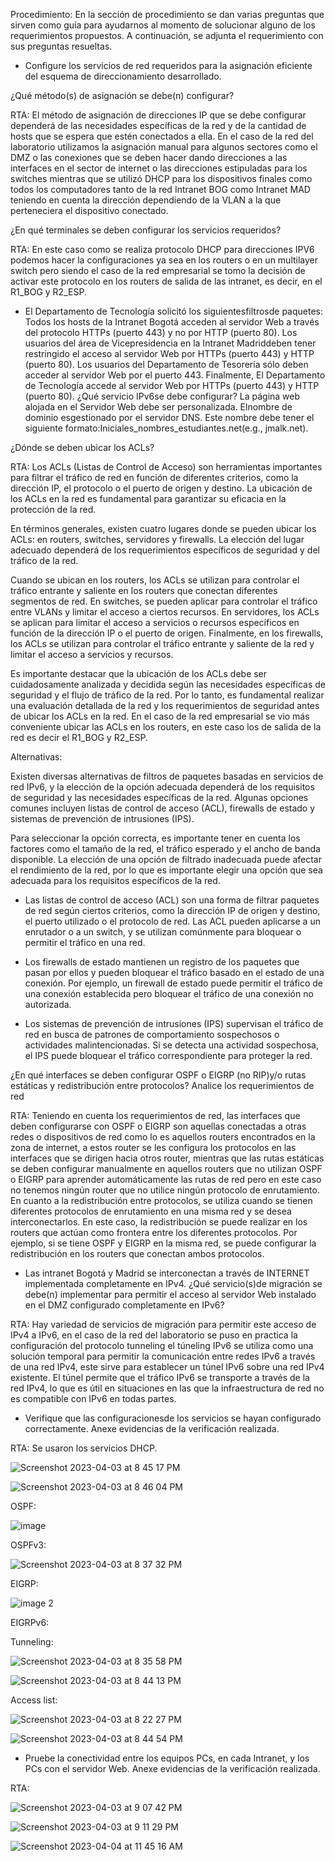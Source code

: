 Procedimiento: En la sección de procedimiento se dan varias preguntas que sirven como guía para ayudarnos al momento de solucionar alguno de los requerimientos propuestos. A continuación, se adjunta el requerimiento con sus preguntas resueltas.

-	Configure los servicios de red requeridos para la asignación eficiente del esquema de direccionamiento desarrollado.

¿Qué método(s) de asignación se debe(n) configurar?

RTA: El método de asignación de direcciones IP que se debe configurar dependerá de las necesidades específicas de la red y de la cantidad de hosts que se espera que estén conectados a ella. En el caso de la red del laboratorio utilizamos la asignación manual para algunos sectores como el DMZ o las conexiones que se deben hacer dando direcciones a las interfaces en el sector de internet o las direcciones estipuladas para los switches mientras que se utilizó DHCP para los dispositivos finales como todos los computadores tanto de la red Intranet BOG como Intranet MAD teniendo en cuenta la dirección dependiendo de la VLAN a la que perteneciera el dispositivo conectado. 

¿En qué terminales se deben configurar los servicios requeridos?

RTA: En este caso como se realiza protocolo DHCP para direcciones IPV6 podemos hacer la configuraciones ya sea en los routers o en un multilayer switch pero siendo el caso de la red empresarial se tomo la decisión de activar este protocolo en los routers de salida de las intranet, es decir, en el R1_BOG y R2_ESP.

-	El Departamento de Tecnología solicitó los siguientesfiltrosde paquetes: Todos los hosts de la Intranet Bogotá acceden al servidor Web a través del protocolo HTTPs (puerto 443) y no por HTTP (puerto 80). Los usuarios del área de Vicepresidencia en la Intranet Madriddeben tener restringido el acceso al servidor Web por HTTPs (puerto 443) y HTTP (puerto 80). Los usuarios del Departamento de Tesorería sólo deben acceder al servidor Web por el puerto 443. Finalmente, El Departamento de Tecnología accede al servidor Web por HTTPs (puerto 443) y HTTP (puerto 80). ¿Qué servicio IPv6se debe configurar? La página web alojada en el Servidor Web debe ser personalizada. Elnombre de dominio esgestionado por el servidor DNS. Este nombre debe tener el siguiente formato:Iniciales_nombres_estudiantes.net(e.g., jmalk.net).

¿Dónde se deben ubicar los ACLs?

RTA: Los ACLs (Listas de Control de Acceso) son herramientas importantes para filtrar el tráfico de red en función de diferentes criterios, como la dirección IP, el protocolo o el puerto de origen y destino. La ubicación de los ACLs en la red es fundamental para garantizar su eficacia en la protección de la red.

En términos generales, existen cuatro lugares donde se pueden ubicar los ACLs: en routers, switches, servidores y firewalls. La elección del lugar adecuado dependerá de los requerimientos específicos de seguridad y del tráfico de la red.

Cuando se ubican en los routers, los ACLs se utilizan para controlar el tráfico entrante y saliente en los routers que conectan diferentes segmentos de red. En switches, se pueden aplicar para controlar el tráfico entre VLANs y limitar el acceso a ciertos recursos. En servidores, los ACLs se aplican para limitar el acceso a servicios o recursos específicos en función de la dirección IP o el puerto de origen. Finalmente, en los firewalls, los ACLs se utilizan para controlar el tráfico entrante y saliente de la red y limitar el acceso a servicios y recursos.

Es importante destacar que la ubicación de los ACLs debe ser cuidadosamente analizada y decidida según las necesidades específicas de seguridad y el flujo de tráfico de la red. Por lo tanto, es fundamental realizar una evaluación detallada de la red y los requerimientos de seguridad antes de ubicar los ACLs en la red. En el caso de la red empresarial se vio más conveniente ubicar las ACLs en los routers, en este caso los de salida de la red es decir el R1_BOG y R2_ESP.


Alternativas:

Existen diversas alternativas de filtros de paquetes basadas en servicios de red IPv6, y la elección de la opción adecuada dependerá de los requisitos de seguridad y las necesidades específicas de la red. Algunas opciones comunes incluyen listas de control de acceso (ACL), firewalls de estado y sistemas de prevención de intrusiones (IPS).

Para seleccionar la opción correcta, es importante tener en cuenta los factores como el tamaño de la red, el tráfico esperado y el ancho de banda disponible. La elección de una opción de filtrado inadecuada puede afectar el rendimiento de la red, por lo que es importante elegir una opción que sea adecuada para los requisitos específicos de la red.

* Las listas de control de acceso (ACL) son una forma de filtrar paquetes de red según ciertos criterios, como la dirección IP de origen y destino, el puerto utilizado o el protocolo de red. Las ACL pueden aplicarse a un enrutador o a un switch, y se utilizan comúnmente para bloquear o permitir el tráfico en una red.

* Los firewalls de estado mantienen un registro de los paquetes que pasan por ellos y pueden bloquear el tráfico basado en el estado de una conexión. Por ejemplo, un firewall de estado puede permitir el tráfico de una conexión establecida pero bloquear el tráfico de una conexión no autorizada.

* Los sistemas de prevención de intrusiones (IPS) supervisan el tráfico de red en busca de patrones de comportamiento sospechosos o actividades malintencionadas. Si se detecta una actividad sospechosa, el IPS puede bloquear el tráfico correspondiente para proteger la red.


¿En qué interfaces se deben configurar OSPF o EIGRP (no RIP)y/o rutas estáticas y redistribución entre protocolos? Analice los requerimientos de red

RTA: Teniendo en cuenta los requerimientos de red, las interfaces que deben configurarse con OSPF o EIGRP son aquellas conectadas a otras redes o dispositivos de red como lo es aquellos routers encontrados en la zona de internet, a estos router se les configura los protocolos en las interfaces que se dirigen hacia otros router, mientras que las rutas estáticas se deben configurar manualmente en aquellos routers que no utilizan OSPF o EIGRP para aprender automáticamente las rutas de red pero en este caso no tenemos ningún router que no utilice ningún protocolo de enrutamiento. En cuanto a la redistribución entre protocolos, se utiliza cuando se tienen diferentes protocolos de enrutamiento en una misma red y se desea interconectarlos. En este caso, la redistribución se puede realizar en los routers que actúan como frontera entre los diferentes protocolos. Por ejemplo, si se tiene OSPF y EIGRP en la misma red, se puede configurar la redistribución en los routers que conectan ambos protocolos.

- Las intranet Bogotá y Madrid se interconectan a través de INTERNET implementada completamente en IPv4.  ¿Qué  servicio(s)de  migración  se  debe(n) implementar  para  permitir  el  acceso al  servidor  Web instalado en el DMZ configurado completamente en IPv6? 

RTA: Hay variedad de servicios de migración para permitir este acceso de IPv4 a IPv6, en el caso de la red del laboratorio se puso en practica la configuración del protocolo tunneling el túneling IPv6 se utiliza como una solución temporal para permitir la comunicación entre redes IPv6 a través de una red IPv4, este sirve para establecer un túnel IPv6 sobre una red IPv4 existente. El túnel permite que el tráfico IPv6 se transporte a través de la red IPv4, lo que es útil en situaciones en las que la infraestructura de red no es compatible con IPv6 en todas partes.

-	Verifique que las configuracionesde los servicios se hayan configurado correctamente. Anexe evidencias de la verificación realizada.

RTA: Se usaron los servicios DHCP.

![Screenshot 2023-04-03 at 8 45 17 PM](https://user-images.githubusercontent.com/93276000/229665073-a94787e3-f884-4874-854f-20177bf333ba.png)

![Screenshot 2023-04-03 at 8 46 04 PM](https://user-images.githubusercontent.com/93276000/229665173-50c97e9b-73c6-47cb-bd2e-5602a9746bff.png)

OSPF:

![image](https://user-images.githubusercontent.com/93276000/229669638-b015a174-4023-4014-ad32-026d405d563b.png)

OSPFv3:

![Screenshot 2023-04-03 at 8 37 32 PM](https://user-images.githubusercontent.com/93276000/229664013-4420fb39-ef72-4aac-a3e7-3132f80e9833.png)

EIGRP:

![image 2](https://user-images.githubusercontent.com/93276000/229669709-8c50a1b9-cc0c-4f52-b57d-86438e06fba1.png)

EIGRPv6:

Tunneling:

![Screenshot 2023-04-03 at 8 35 58 PM](https://user-images.githubusercontent.com/93276000/229663824-ddfd9576-3506-4028-9134-93f6eccb4510.png)

![Screenshot 2023-04-03 at 8 44 13 PM](https://user-images.githubusercontent.com/93276000/229664947-8b8d572c-9697-469b-b07a-134dbf781932.png)

Access list: 

![Screenshot 2023-04-03 at 8 22 27 PM](https://user-images.githubusercontent.com/93276000/229661950-ae1fe880-95e2-42cd-9fd8-5e86ed5f44ac.png)

![Screenshot 2023-04-03 at 8 44 54 PM](https://user-images.githubusercontent.com/93276000/229665032-237f4567-1eee-459a-abf8-e49236c183d8.png)



-	Pruebe  la  conectividad  entre  los  equipos  PCs,  en  cada Intranet,  y  los  PCs  con  el  servidor  Web.  Anexe evidencias de la verificación realizada.

RTA: 

![Screenshot 2023-04-03 at 9 07 42 PM](https://user-images.githubusercontent.com/93276000/229668098-80ac77a2-b3ad-4abd-b080-145f21e1e1fc.png)

![Screenshot 2023-04-03 at 9 11 29 PM](https://user-images.githubusercontent.com/93276000/229668598-2bdacf4e-7201-4fde-983b-79ef6fbaf72c.png)

![Screenshot 2023-04-04 at 11 45 16 AM](https://user-images.githubusercontent.com/93276000/229860674-1c22b5f6-a581-495e-b41a-c5864369d016.png)

